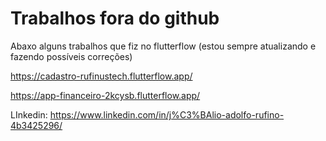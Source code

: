 # Trabalhos fora do github

Abaxo alguns trabalhos que fiz no flutterflow (estou sempre atualizando e fazendo possíveis correções) 

https://cadastro-rufinustech.flutterflow.app/

https://app-financeiro-2kcysb.flutterflow.app/

LInkedin: 
https://www.linkedin.com/in/j%C3%BAlio-adolfo-rufino-4b3425296/
